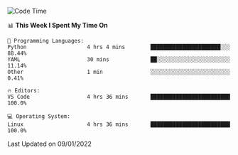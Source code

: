 <!--START_SECTION:waka-->
![Code Time](http://img.shields.io/badge/Code%20Time-835%20hrs%208%20mins-blue)

📊 **This Week I Spent My Time On** 

```text
💬 Programming Languages: 
Python                   4 hrs 4 mins        ██████████████████████░░░   88.44% 
YAML                     30 mins             ██░░░░░░░░░░░░░░░░░░░░░░░   11.14% 
Other                    1 min               ░░░░░░░░░░░░░░░░░░░░░░░░░   0.41%

🔥 Editors: 
VS Code                  4 hrs 36 mins       █████████████████████████   100.0%

💻 Operating System: 
Linux                    4 hrs 36 mins       █████████████████████████   100.0%

```


 Last Updated on 09/01/2022
<!--END_SECTION:waka-->
